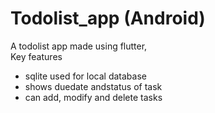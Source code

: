 # Todolist_app (Android)
A todolist app made using flutter,
<br>
Key features
 - sqlite used for local database
 - shows duedate andstatus of task
 - can add, modify and delete tasks
